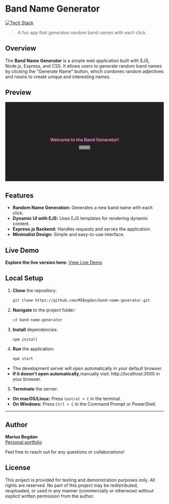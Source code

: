 # Band Name Generator


[![Tech Stack](https://img.shields.io/badge/EJS%20%7C%20CSS%20%7C%20JavaScript%20%7C%20Node.js-black?style=flat-square)](#)



> A fun app that generates random band names with each click.

## Overview
The **Band Name Generator** is a simple web application built with EJS, Node.js, Express, and CSS. It allows users to generate random band names by clicking the "Generate Name" button, which combines random adjectives and nouns to create unique and interesting names.

## Preview

<p align="center">
  <img src="preview.png" alt="Project Preview" width="600">
</p>

## Features
- **Random Name Generation:** Generates a new band name with each click.
- **Dynamic UI with EJS:** Uses EJS templates for rendering dynamic content.
- **Express.js Backend:** Handles requests and serves the application.
- **Minimalist Design:** Simple and easy-to-use interface.



## Live Demo
**Explore the live version here:** [View Live Demo](https://marius-bogdan.com/projects/band-name-generator/)

## Local Setup
1. **Clone** the repository:
   ```bash
   git clone https://github.com/MIBogdan/band-name-generator.git
   ```
2. **Navigate** to the project folder:
   ```bash
   cd band-name-generator
   ```
3. **Install** dependencies:
   ```bash
   npm install
   ```

4. **Run** the application:
   ```bash
   npm start
   ```
- The development server will open automatically in your default browser.
- **If it doesn't open automatically**,manually visit: http://localhost:3000 in your browser.

5. **Terminate** the server:
- **On macOS/Linux:** Press `Control + C` in the terminal. 
- **On Windows:** Press `Ctrl + C` in the Command Prompt or PowerShell. 
---

## Author
**Marius Bogdan**  
[Personal portfolio](https://marius-bogdan.com/)

Feel free to reach out for any questions or collaborations!

## License

This project is provided for testing and demonstration purposes only. All rights are reserved. No part of this project may be redistributed, reuploaded, or used in any manner (commercially or otherwise) without explicit written permission from the author.
